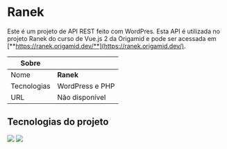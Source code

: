 # Ranek

Este é um projeto de API REST feito com WordPres. Esta API é utilizada no projeto Ranek do curso de Vue.js 2 da Origamid e pode ser acessada em [**https://ranek.origamid.dev/**](https://ranek.origamid.dev/).

| Sobre       |                 |
| ----------- | --------------- |
| Nome        | **Ranek**       |
| Tecnologias | WordPress e PHP |
| URL         | Não disponível  |

## Tecnologias do projeto

<div>
  <img src="https://img.shields.io/badge/wordpress-fff?style=for-the-badge&logo=wordpress&logoColor=207196">
  <img src="https://img.shields.io/badge/PHP-7377ad?style=for-the-badge&logo=php&logoColor=white">
</div>
